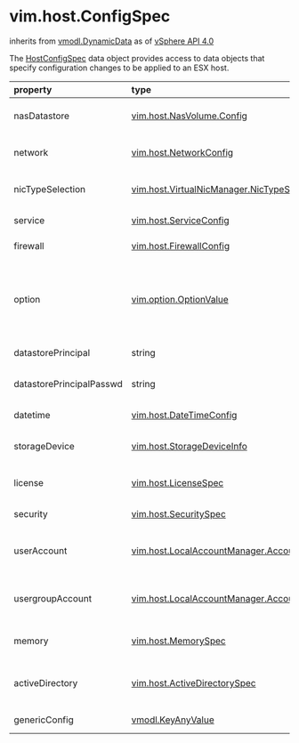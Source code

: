 vim.host.ConfigSpec
===================
inherits from [vmodl.DynamicData](docs/vmodl.DynamicData.md)
as of [vSphere API 4.0](vim.version.md#vim.version.version5)


The <a href="vim.host.ConfigSpec.md">HostConfigSpec</a> data object provides access to data objects   that specify configuration changes to be applied to an ESX host.

| property | type | optional | priv | desc |
|:---------|:-----|:---------|:-----|:-----|
| nasDatastore | [vim.host.NasVolume.Config](vim.host.NasVolume.Config.md "vim.host.NasVolume.Config") | true | None | Configurations to create NAS datastores. |
| network | [vim.host.NetworkConfig](vim.host.NetworkConfig.md "vim.host.NetworkConfig") | true | None | Network system information. |
| nicTypeSelection | [vim.host.VirtualNicManager.NicTypeSelection](vim.host.VirtualNicManager.NicTypeSelection.md "vim.host.VirtualNicManager.NicTypeSelection") | true | None | Type selection for different VirtualNics. |
| service | [vim.host.ServiceConfig](vim.host.ServiceConfig.md "vim.host.ServiceConfig") | true | None | Host service configuration. |
| firewall | [vim.host.FirewallConfig](vim.host.FirewallConfig.md "vim.host.FirewallConfig") | true | None | Firewall configuration. |
| option | [vim.option.OptionValue](vim.option.OptionValue.md "vim.option.OptionValue") | true | None | Host configuration options as defined by the   <a href="vim.option.OptionValue.md">OptionValue</a> data object type. |
| datastorePrincipal | string | true | None | Datastore principal user. |
| datastorePrincipalPasswd | string | true | None | Password for the datastore principal. |
| datetime | [vim.host.DateTimeConfig](vim.host.DateTimeConfig.md "vim.host.DateTimeConfig") | true | None | DateTime Configuration. |
| storageDevice | [vim.host.StorageDeviceInfo](vim.host.StorageDeviceInfo.md "vim.host.StorageDeviceInfo") | true | None | Storage system information. |
| license | [vim.host.LicenseSpec](vim.host.LicenseSpec.md "vim.host.LicenseSpec") | true | None | License configuration for the host. |
| security | [vim.host.SecuritySpec](vim.host.SecuritySpec.md "vim.host.SecuritySpec") | true | None | Security specification. |
| userAccount | [vim.host.LocalAccountManager.AccountSpecification](vim.host.LocalAccountManager.AccountSpecification.md "vim.host.LocalAccountManager.AccountSpecification") | true | None | List of users to create/update with new password. |
| usergroupAccount | [vim.host.LocalAccountManager.AccountSpecification](vim.host.LocalAccountManager.AccountSpecification.md "vim.host.LocalAccountManager.AccountSpecification") | true | None | List of users to create/update with new password. |
| memory | [vim.host.MemorySpec](vim.host.MemorySpec.md "vim.host.MemorySpec") | true | None | Memory configuration for the host. |
| activeDirectory | [vim.host.ActiveDirectorySpec](vim.host.ActiveDirectorySpec.md "vim.host.ActiveDirectorySpec") | true | None | Active Directory configuration change. |
| genericConfig | [vmodl.KeyAnyValue](vmodl.KeyAnyValue.md "vmodl.KeyAnyValue") | true | None | Advanced configuration. |


